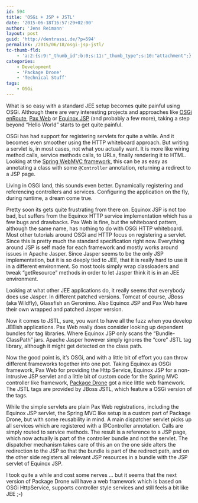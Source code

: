 ```yaml
---
id: 594
title: 'OSGi + JSP + JSTL'
date: '2015-06-18T16:57:29+02:00'
author: 'Jens Reimann'
layout: post
guid: 'http://dentrassi.de/?p=594'
permalink: /2015/06/18/osgi-jsp-jstl/
tc-thumb-fld:
    - 'a:2:{s:9:"_thumb_id";b:0;s:11:"_thumb_type";s:10:"attachment";}'
categories:
    - Development
    - 'Package Drone'
    - 'Technical Stuff'
tags:
    - OSGi
---
```


What is so easy with a standard JEE setup becomes quite painful using OSGi. Although there are very interesting projects and approaches like [OSGi enRoute](http://enroute.osgi.org), [Pax Web](https://github.com/ops4j/org.ops4j.pax.web) or [Equinox JSP](http://eclipse.org/equinox/server/jsp_support.php) (and probably a few more), taking a step beyond “Hello World” starts to get quite painful.

OSGi has had support for registering servlets for quite a while. And it becomes even smoother using the HTTP whiteboard approach. But writing a servlet is, in most cases, not what you actually want. It is more like wiring method calls, service methods calls, to URLs, finally rendering it to HTML. Looking at the [Spring WebMVC framework](http://docs.spring.io/spring/docs/current/spring-framework-reference/html/mvc.html), this can be as easy as annotating a class with some `@Controller` annotation, returning a redirect to a JSP page.

Living in OSGi land, this sounds even better. Dynamically registering and referencing controllers and services. Configuring the application on the fly, during runtime, a dream come true.

Pretty soon its gets quite frustrating from there on. Equinox JSP is not too bad, but suffers from the Equinox HTTP service implementation which has a few bugs and drawbacks. Pax Web is fine, but the whiteboard pattern, although the same name, has nothing to do with OSGi HTTP whiteboard. Most other tutorials around OSGi and HTTP focus on registering a servlet. Since this is pretty much the standard specification right now. Everything around JSP is self made for each framework and mostly works around issues in Apache Jasper. Since Jasper seems to be the only JSP implementation, but it is so deeply tied to JEE, that it is really hard to use it in a different environment. So most tools simply wrap classloaders and tweak “getResource” methods in order to let Jasper think it is in an JEE environment.

Looking at what other JEE applications do, it really seems that everybody does use Jasper. In different patched versions. Tomcat of course, JBoss (aka Wildfly), Glassfish an Geronimo. Also Equinox JSP and Pax Web have their own wrapped and patched Jasper version.

Now it comes to JSTL, sure, you want to have all the fuzz when you develop JEEish applications. Pax Web really does consider looking up dependent bundles for tag libraries. Where Equinox JSP only scans the “Bundle-ClassPath” jars. Apache Jasper however simply ignores the “core” JSTL tag library, although it might get detected on the class path.

Now the good point is, it’s OSGi, and with a little bit of effort you can throw different frameworks together into one pot. Taking Equinox as OSGi framework, Pax Web for providing the Http Service, Equinox JSP for a non-intrusive JSP servlet and a little bit of custom code for the Spring MVC controller like framework, [Package Drone](http://packagedrone.org) got a nice little web framework. The JSTL tags are provided by JBoss JSTL, which feature a OSGi version of the tags.

While the simple servlets are plain Pax Web registrations, including the Equinox JSP servlet, the Spring MVC like setup is a custom part of Package Drone, but with some reusability in mind. A main dispatcher servlet picks up all services which are registered with a @Controller annotation. Calls are simply routed to service methods. The result is a reference to a JSP page, which now actually is part of the controller bundle and not the servlet. The dispatcher mechanism takes care of this an on the one side alters the redirection to the JSP so that the bundle is part of the redirect path, and on the other side registers all relevant JSP resources in a bundle with the JSP servlet of Equinox JSP.

I took quite a while and cost some nerves … but it seems that the next version of Package Drone will have a web framework which is based on OSGi HttpService, supports controller style services and still feels a bit like JEE ;-)